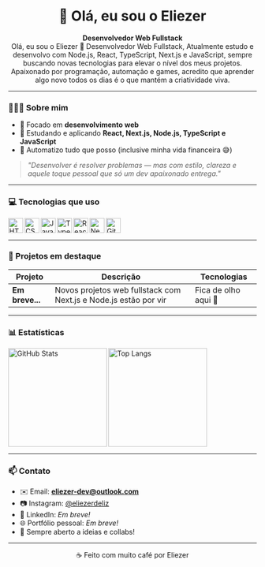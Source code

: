 <h1 align="center">👋 Olá, eu sou o Eliezer</h1>

<p align="center">
  <strong>Desenvolvedor Web Fullstack</strong> <br/>
Olá, eu sou o Eliezer 🚀 Desenvolvedor Web Fullstack, 
Atualmente estudo e desenvolvo com Node.js, React, TypeScript, Next.js e JavaScript, sempre buscando novas tecnologias para elevar o nível dos meus projetos.
Apaixonado por programação, automação e games, acredito que aprender algo novo todos os dias é o que mantém a criatividade viva.
</p>

---

### 👨🏻‍💻 Sobre mim

- 🎯 Focado em **desenvolvimento web**
- 🧠 Estudando e aplicando **React, Next.js, Node.js, TypeScript e JavaScript**
- 🔧 Automatizo tudo que posso (inclusive minha vida financeira 😅)

> _"Desenvolver é resolver problemas — mas com estilo, clareza e aquele toque pessoal que só um dev apaixonado entrega."_

---

### 💻 Tecnologias que uso

<p>
  <img align="left" alt="HTML" title="HTML" width="30px" src="https://cdn.jsdelivr.net/gh/devicons/devicon/icons/html5/html5-original.svg"/>
  <img align="left" alt="CSS" title="CSS" width="30px" src="https://cdn.jsdelivr.net/gh/devicons/devicon/icons/css3/css3-original.svg"/>
  <img align="left" alt="JavaScript" title="JavaScript" width="30px" src="https://cdn.jsdelivr.net/gh/devicons/devicon/icons/javascript/javascript-original.svg"/>
  <img align="left" alt="TypeScript" title="TypeScript" width="30px" src="https://cdn.jsdelivr.net/gh/devicons/devicon/icons/typescript/typescript-original.svg"/>
  <img align="left" alt="React" title="React" width="30px" src="https://cdn.jsdelivr.net/gh/devicons/devicon/icons/react/react-original.svg"/>
  <img align="left" alt="Next.js" title="Next.js" width="30px" src="https://cdn.jsdelivr.net/gh/devicons/devicon/icons/nextjs/nextjs-original.svg"/>
  <img align="left" alt="Git" title="Git" width="30px" src="https://cdn.jsdelivr.net/gh/devicons/devicon/icons/git/git-original.svg"/>
  
</p>

<br clear="left"/>

---

### 📌 Projetos em destaque

| Projeto         | Descrição                                                        | Tecnologias          |
| --------------- | ---------------------------------------------------------------- | -------------------- |
| **Em breve...** | Novos projetos web fullstack com Next.js e Node.js estão por vir | Fica de olho aqui 👀 |

---

### 📊 Estatísticas

<p>
  <img align="left" alt="GitHub Stats" height="200" src="https://github-readme-stats.vercel.app/api?username=LzR-Dev&show_icons=true&theme=tokyonight&include_all_commits=true&locale=pt-br"/>
  <img align="left" alt="Top Langs" height="200" src="https://github-readme-stats.vercel.app/api/top-langs/?username=LzR-Dev&theme=tokyonight&layout=compact&custom_title=Tecnologias&langs_count=9"/>
</p>

<br clear="left"/>

---

### 📫 Contato

- ✉️ Email: **eliezer-dev@outlook.com**
- 📷 Instagram: [@eliezerdeliz](https://www.instagram.com/eliezerdeliz)
- 💼 LinkedIn: _Em breve!_
- 🌐 Portfólio pessoal: _Em breve!_
- 🧠 Sempre aberto a ideias e collabs!

---

<p align="center">☕ Feito com muito café por Eliezer</p>
